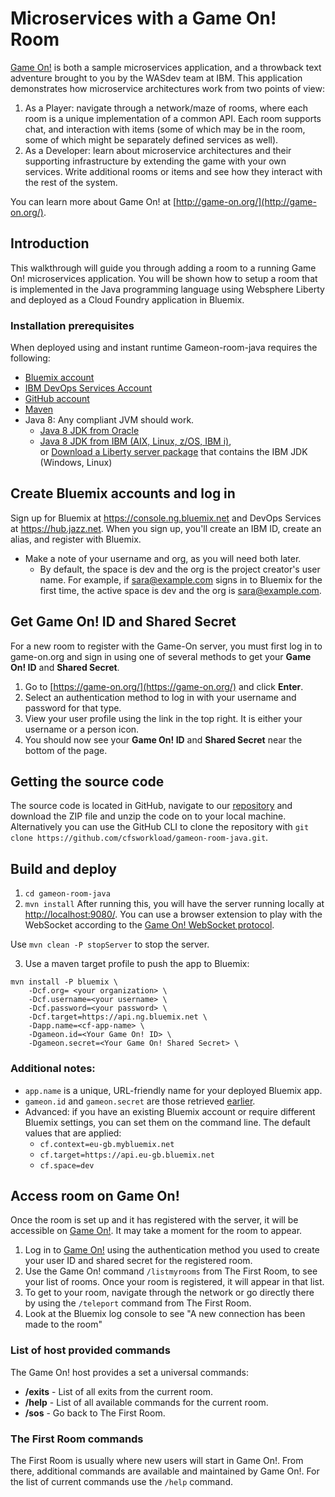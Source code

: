 # Microservices with a Game On! Room

[Game On!](https://game-on.org/) is both a sample microservices application, and a throwback text adventure brought to you by the WASdev team at IBM. This application demonstrates how microservice architectures work from two points of view:

1. As a Player: navigate through a network/maze of rooms, where each room is a unique implementation of a common API. Each room supports chat, and interaction with items (some of which may be in the room, some of which might be separately defined services as well).
2. As a Developer: learn about microservice architectures and their supporting infrastructure by extending the game with your own services. Write additional rooms or items and see how they interact with the rest of the system.

You can learn more about Game On! at [http://game-on.org/](http://game-on.org/).

## Introduction

This walkthrough will guide you through adding a room to a running Game On! microservices application.  You will be shown how to setup a room that is implemented in the Java programming language using Websphere Liberty and deployed as a Cloud Foundry application in Bluemix.  

### Installation prerequisites

When deployed using and instant runtime Gameon-room-java requires the following:

- [Bluemix account](https://console.ng.bluemix.net)
- [IBM DevOps Services Account](https://hub.jazz.net/register)
- [GitHub account](https://github.com/)
- [Maven](https://maven.apache.org/install.html)
- Java 8: Any compliant JVM should work.
  * [Java 8 JDK from Oracle](http://www.oracle.com/technetwork/java/javase/downloads/index.html)
  * [Java 8 JDK from IBM (AIX, Linux, z/OS, IBM i)](http://www.ibm.com/developerworks/java/jdk/),  
    or [Download a Liberty server package](https://developer.ibm.com/assets/wasdev/#filter/assetTypeFilters=PRODUCT)
    that contains the IBM JDK (Windows, Linux)

## Create Bluemix accounts and log in

Sign up for Bluemix at https://console.ng.bluemix.net and DevOps Services at https://hub.jazz.net. When you sign up, you'll create an IBM ID, create an alias, and register with Bluemix.
* Make a note of your username and org, as you will need both later.
  * By default, the space is dev and the org is the project creator's user name. For example, if sara@example.com signs in to Bluemix for the first time, the active space is dev and the org is sara@example.com.

## Get Game On! ID and Shared Secret

For a new room to register with the Game-On server, you must first log in to game-on.org and sign in using one of several methods to get your **Game On! ID** and **Shared Secret**.

1.  Go to [https://game-on.org/](https://game-on.org/) and click **Enter**.
2.  Select an authentication method to log in with your username and password for that type.
3.  View your user profile using the link in the top right. It is either your username or a person icon.
4.  You should now see your **Game On! ID** and **Shared Secret** near the bottom of the page.

## Getting the source code

The source code is located in GitHub, navigate to our [repository](https://github.com/cfsworkload/gameon-room-java.git) and download the ZIP file and unzip the code on to your local machine. Alternatively you can use the GitHub CLI to clone the repository with `git clone https://github.com/cfsworkload/gameon-room-java.git`.

## Build and deploy

1. `cd gameon-room-java`
2. `mvn install`
  After running this, you will have the server running locally at [http://localhost:9080/](http://localhost:9080/).
  You can use a browser extension to play with the WebSocket according to the
  [Game On! WebSocket protocol](https://gameontext.gitbooks.io/gameon-gitbook/content/microservices/WebsocketProtocol.html").

  Use `mvn clean -P stopServer` to stop the server.

3. Use a maven target profile to push the app to Bluemix:
```
mvn install -P bluemix \
    -Dcf.org= <your organization> \
    -Dcf.username=<your username> \
    -Dcf.password=<your password> \
    -Dcf.target=https://api.ng.bluemix.net \
    -Dapp.name=<cf-app-name> \
    -Dgameon.id=<Your Game On! ID> \
    -Dgameon.secret=<Your Game On! Shared Secret> \
```


### Additional notes:

* `app.name` is a unique, URL-friendly name for your deployed Bluemix app.
* `gameon.id` and `gameon.secret` are those retrieved [earlier](https://github.com/cfsworkload/gameon-room-java#get-game-on-id-and-shared-secret).
* Advanced: if you have an existing Bluemix account or require different Bluemix settings, you can set them on the command line. The default values that are applied:
  * `cf.context=eu-gb.mybluemix.net`
  * `cf.target=https://api.eu-gb.bluemix.net`
  * `cf.space=dev`

## Access room on Game On!

Once the room is set up and it has registered with the server, it will be accessible on [Game On!](https://game-on.org/). It may take a moment for the room to appear.

1. Log in to [Game On!](https://game-on.org/) using the authentication method you used to create your user ID and shared secret for the registered room.
2. Use the Game On! command `/listmyrooms` from The First Room, to see your list of rooms. Once your room is registered, it will appear in that list.
3. To get to your room, navigate through the network or go directly there by using the `/teleport` command from The First Room.
4. Look at the Bluemix log console to see "A new connection has been made to the room"


### List of host provided commands

The Game On! host provides a set a universal commands:
- **/exits** - List of all exits from the current room.
- **/help** - List of all available commands for the current room.
- **/sos** - Go back to The First Room.

### The First Room commands

The First Room is usually where new users will start in Game On!. From there, additional commands are available and maintained by Game On!. For the list of current commands use the `/help` command.
